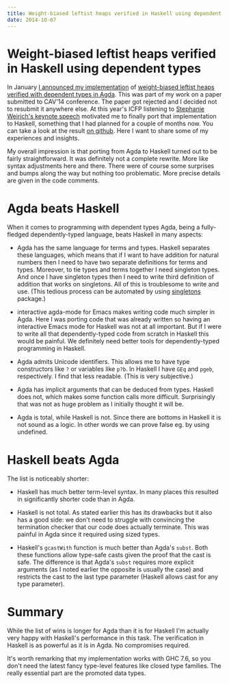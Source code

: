 ```yaml
---
title: Weight-biased leftist heaps verified in Haskell using dependent types
date: 2014-10-07
---
```


Weight-biased leftist heaps verified in Haskell using dependent types
=====================================================================

In January [I announced my
implementation](/posts/2014-01-16-verifying-weight-biased-leftist-heaps-using-dependent-types-a-draft.html)
of [weight-biased leftist heaps verified with dependent types in
Agda](https://github.com/jstolarek/dep-typed-wbl-heaps). This was part of my
work on a paper submitted to CAV'14 conference. The paper got rejected and I
decided not to resubmit it anywhere else. At this year's ICFP listening to
[Stephanie Weirich's keynote speech](http://www.youtube.com/watch?v=rhWMhTjQzsU)
motivated me to finally port that implementation to Haskell, something that I
had planned for a couple of months now. You can take a look at the result [on
github](https://github.com/jstolarek/dep-typed-wbl-heaps-hs). Here I want to
share some of my experiences and insights.

My overall impression is that porting from Agda to Haskell turned out to be
fairly straightforward. It was definitely not a complete rewrite. More like
syntax adjustments here and there. There were of course some surprises and bumps
along the way but nothing too problematic. More precise details are given in the
code comments.

Agda beats Haskell
==================

When it comes to programming with dependent types Agda, being a fully-fledged
dependently-typed language, beats Haskell in many aspects:

  - Agda has the same language for terms and types. Haskell separates these
    languages, which means that if I want to have addition for natural numbers
    then I need to have two separate definitions for terms and types. Moreover,
    to tie types and terms together I need singleton types. And once I have
    singleton types then I need to write third definition of addition that works
    on singletons. All of this is troublesome to write and use. (This tedious
    process can be automated by using
    [singletons](http://hackage.haskell.org/package/singletons) package.)

  - interactive agda-mode for Emacs makes writing code much simpler in
    Agda. Here I was porting code that was already written so having an
    interactive Emacs mode for Haskell was not at all important. But if I were
    to write all that dependently-typed code from scratch in Haskell this would
    be painful. We definitely need better tools for dependently-typed
    programming in Haskell.

  - Agda admits Unicode identifiers. This allows me to have type constructors
    like `?` or variables like `p?b`. In Haskell I have `GEq` and `pgeb`,
    respectively. I find that less readable. (This is very subjective.)

  - Agda has implicit arguments that can be deduced from types. Haskell does
    not, which makes some function calls more difficult. Surprisingly that was
    not as huge problem as I initially thought it will be.

  - Agda is total, while Haskell is not. Since there are bottoms in Haskell it
    is not sound as a logic. In other words we can prove false eg. by using
    undefined.

Haskell beats Agda
==================

The list is noticeably shorter:

  - Haskell has much better term-level syntax. In many places this resulted in
    significantly shorter code than in Agda.

  - Haskell is not total. As stated earlier this has its drawbacks but it also
    has a good side: we don't need to struggle with convincing the termination
    checker that our code does actually terminate. This was painful in Agda
    since it required using sized types.

  - Haskell's `gcastWith` function is much better than Agda's `subst`. Both
    these functions allow type-safe casts given the proof that the cast is
    safe. The difference is that Agda's `subst` requires more explicit arguments
    (as I noted earlier the opposite is usually the case) and restricts the cast
    to the last type parameter (Haskell allows cast for any type parameter).

Summary
=======

While the list of wins is longer for Agda than it is for Haskell I'm actually
very happy with Haskell's performance in this task. The verification in Haskell
is as powerful as it is in Agda. No compromises required.

It's worth remarking that my implementation works with GHC 7.6, so you don't
need the latest fancy type-level features like closed type families. The really
essential part are the promoted data types.


